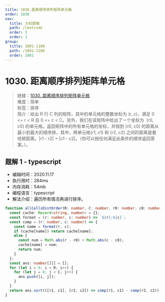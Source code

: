 ```yaml
---
title: 1030.距离顺序排列矩阵单元格
order: 1030
nav:
  title: 力扣题解
  path: /leetcode
  order: 3
  order: 3
group:
  title: 1001-1100
  path: /1001-1100
  order: 1001
---
```


# 1030. 距离顺序排列矩阵单元格

> 链接：[1030. 距离顺序排列矩阵单元格](https://leetcode-cn.com/problems/matrix-cells-in-distance-order/)  
> 难度：简单  
> 标签：排序  
> 简介：给出 R 行 C 列的矩阵，其中的单元格的整数坐标为 (r, c)，满足 0 <= r < R 且 0 <= c < C。另外，我们在该矩阵中给出了一个坐标为  (r0, c0) 的单元格。返回矩阵中的所有单元格的坐标，并按到 (r0, c0) 的距离从最小到最大的顺序排，其中，两单元格(r1, c1) 和 (r2, c2) 之间的距离是曼哈顿距离，|r1 - r2| + |c1 - c2|。（你可以按任何满足此条件的顺序返回答案。）。

## 题解 1 - typescript

- 编辑时间：2020.11.17
- 执行用时：284ms
- 内存消耗：54mb
- 编程语言：typescript
- 解法介绍：遍历所有情况再进行排序。

```typescript
function allCellsDistOrder(R: number, C: number, r0: number, c0: number): number[][] {
  const cache: Record<string, number> = {};
  const format = (r: number, c: number) => `${r}:${c}`;
  const comp = (r: number, c: number) => {
    const name = format(r, c);
    if (cache[name]) return cache[name];
    else {
      const num = Math.abs(r - r0) + Math.abs(c - c0);
      cache[name] = num;
      return num;
    }
  };
  const ans: number[][] = [];
  for (let i = 0; i < R; i++) {
    for (let j = 0; j < C; j++) {
      ans.push([i, j]);
    }
  }
  return ans.sort(([r1, c1], [r2, c2]) => comp(r1, c1) - comp(r2, c2));
}
```
